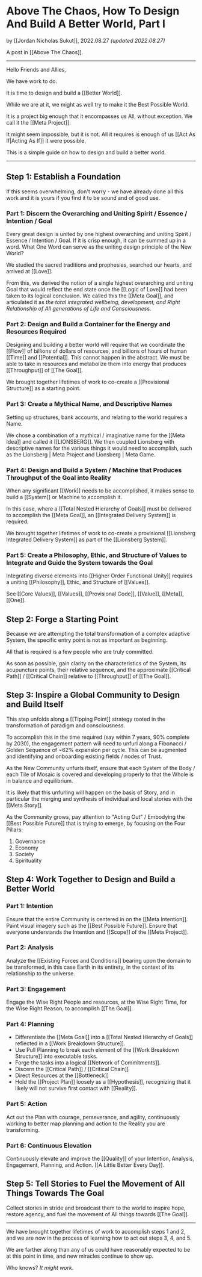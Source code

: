 # Above The Chaos, How To Design And Build A Better World, Part I

by [[Jordan Nicholas Sukut]], 2022.08.27 _(updated 2022.08.27)_

A post in [[Above The Chaos]].

___

Hello Friends and Allies, 

We have work to do. 

It is time to design and build a [[Better World]]. 

While we are at it, we might as well try to make it the Best Possible World. 

It is a project big enough that it encompasses us All, without exception. We call it the [[Meta Project]]. 

It might seem impossible, but it is not. All it requires is enough of us [[Act As If|Acting As If]] it were possible. 

This is a simple guide on how to design and build a better world. 

___

## Step 1: Establish a Foundation 
If this seems overwhelming, don't worry - we have already done all this work and it is yours if you find it to be sound and of good use. 

### Part 1: Discern the Overarching and Uniting Spirit / Essence / Intention / Goal
Every great design is united by one highest overarching and uniting Spirit / Essence / Intention / Goal. If it is crisp enough, it can be summed up in a word. What One Word can serve as the uniting design principle of the New World? 

We studied the sacred traditions and prophesies, searched our hearts, and arrived at [[Love]]. 

From this, we derived the notion of a single highest overarching and uniting Goal that would reflect the end state once the [[Logic of Love]] had been taken to its logical conclusion. We called this the [[Meta Goal]], and articulated it as _the total integrated wellbeing, development, and Right Relationship of All generations of Life and Consciousness._


### Part 2: Design and Build a Container for the Energy and Resources Required
Designing and building a better world will require that we coordinate the [[Flow]] of billions of dollars of resources, and billions of hours of human [[Time]] and [[Potential]]. This cannot happen in the abstract. We must be able to take in resources and metabolize them into energy that produces [[Throughput]] of [[The Goal]]. 

We brought together lifetimes of work to co-create a [[Provisional Structure]] as a starting point. 

### Part 3: Create a Mythical Name, and Descriptive Names
Setting up structures, bank accounts, and relating to the world requires a Name. 

We chose a combination of a mythical / imaginative name for the [[Meta Idea]] and called it [[LIONSBERG]]. We then coupled Lionsberg with descriptive names for the various things it would need to accomplish, such as the Lionsberg | Meta Project and Lionsberg | Meta Game.  

### Part 4: Design and Build a System / Machine that Produces Throughput of the Goal into Reality 
When any significant [[Work]] needs to be accomplished, it makes sense to build a [[System]] or Machine to accomplish it. 

In this case, where a [[Total Nested Hierarchy of Goals]] must be delivered to accomplish the [[Meta Goal]], an [[Integrated Delivery System]] is required. 

We brought together lifetimes of work to co-create a provisional [[Lionsberg Integrated Delivery System]] as part of the [[Lionsberg System]]. 

### Part 5: Create a Philosophy, Ethic, and Structure of Values to Integrate and Guide the System towards the Goal 
Integrating diverse elements into [[Higher Order Functional Unity]] requires a uniting [[Philosophy]], Ethic, and Structure of [[Values]]. 

See [[Core Values]], [[Values]], [[Provisional Code]], [[Value]], [[Meta]], [[One]]. 

## Step 2: Forge a Starting Point
Because we are attempting the total transformation of a complex adaptive System, the specific entry point is not as important as beginning. 

All that is required is a few people who are truly committed. 

As soon as possible, gain clarity on the characteristics of the System, its acupuncture points, their relative sequence, and the approximate [[Critical Path]] / [[Critical Chain]] relative to [[Throughput]] of [[The Goal]]. 

## Step 3: Inspire a Global Community to Design and Build Itself
This step unfolds along a [[Tipping Point]] strategy rooted in the transformation of paradigm and consciousness. 

To accomplish this in the time required (say within 7 years, 90% complete by 2030), the engagement pattern will need to unfurl along a Fibonacci / Golden Sequence of ~62% expansion per cycle. This can be augmented and identifying and onboarding existing fields / nodes of Trust. 

As the New Community unfurls itself, ensure that each System of the Body / each Tile of Mosaic is covered and developing properly to that the Whole is in balance and equilibrium. 

It is likely that this unfurling will happen on the basis of Story, and in particular the merging and synthesis of individual and local stories with the [[Meta Story]]. 

As the Community grows, pay attention to "Acting Out" / Embodying the [[Best Possible Future]] that is trying to emerge, by focusing on the Four Pillars: 

1. Governance  
2. Economy  
3. Society  
4. Spirituality  


## Step 4: Work Together to Design and Build a Better World
### Part 1: Intention
Ensure that the entire Community is centered in on the [[Meta Intention]]. Paint visual imagery such as the [[Best Possible Future]]. Ensure that everyone understands the Intention and [[Scope]] of the [[Meta Project]]. 

### Part 2: Analysis
Analyze the [[Existing Forces and Conditions]] bearing upon the domain to be transformed, in this case Earth in its entirety, in the context of its relationship to the universe. 

### Part 3: Engagement 
Engage the Wise Right People and resources, at the Wise Right Time, for the Wise Right Reason, to accomplish [[The Goal]]. 

### Part 4: Planning 
- Differentiate the [[Meta Goal]] into a [[Total Nested Hierarchy of Goals]] reflected in a [[Work Breakdown Structure]]. 
- Use Pull Planning to break each element of the [[Work Breakdown Structure]] into executable tasks. 
- Forge the tasks into a logical [[Network of Commitments]]. 
- Discern the [[Critical Path]] / [[Critical Chain]] 
- Direct Resources at the [[Bottleneck]]  
- Hold the [[Project Plan]] loosely as a [[Hypothesis]], recognizing that it likely will not survive first contact with [[Reality]]. 

### Part 5: Action 
Act out the Plan with courage, perseverance, and agility, continuously working to better map planning and action to the Reality you are transforming. 

### Part 6: Continuous Elevation 
Continuously elevate and improve the [[Quality]] of your Intention, Analysis, Engagement, Planning, and Action. [[A Little Better Every Day]]. 

## Step 5: Tell Stories to Fuel the Movement of All Things Towards The Goal
Collect stories in stride and broadcast them to the world to inspire hope, restore agency, and fuel the movement of All things towards [[The Goal]]. 

___
We have brought together lifetimes of work to accomplish steps 1 and 2, and we are now in the process of learning how to act out steps 3, 4, and 5. 

We are farther along than any of us could have reasonably expected to be at this point in time, and new miracles continue to show up. 

Who knows? _It might work_. 
